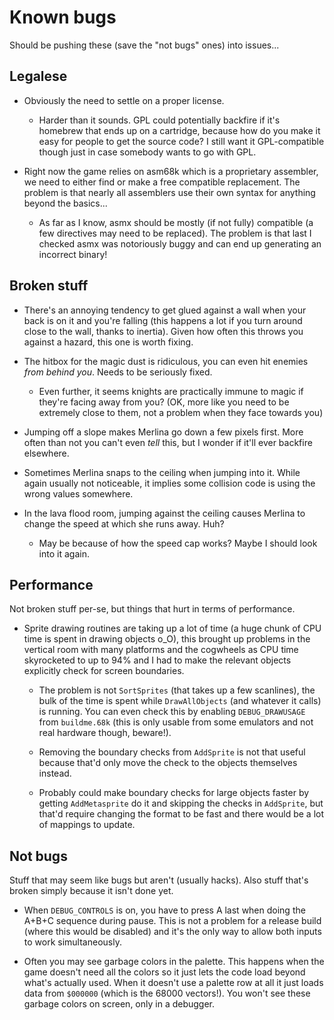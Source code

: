 # Known bugs

Should be pushing these (save the "not bugs" ones) into issues...

## Legalese

* Obviously the need to settle on a proper license.

    * Harder than it sounds. GPL could potentially backfire if it's homebrew that ends up on a cartridge, because how do you make it easy for people to get the source code? I still want it GPL-compatible though just in case somebody wants to go with GPL.

* Right now the game relies on asm68k which is a proprietary assembler, we need to either find or make a free compatible replacement. The problem is that nearly all assemblers use their own syntax for anything beyond the basics...

    * As far as I know, asmx should be mostly (if not fully) compatible (a few directives may need to be replaced). The problem is that last I checked asmx was notoriously buggy and can end up generating an incorrect binary!

## Broken stuff

* There's an annoying tendency to get glued against a wall when your back is on it and you're falling (this happens a lot if you turn around close to the wall, thanks to inertia). Given how often this throws you against a hazard, this one is worth fixing.

* The hitbox for the magic dust is ridiculous, you can even hit enemies *from behind you*. Needs to be seriously fixed.

    * Even further, it seems knights are practically immune to magic if they're facing away from you? (OK, more like you need to be extremely close to them, not a problem when they face towards you)

* Jumping off a slope makes Merlina go down a few pixels first. More often than not you can't even *tell* this, but I wonder if it'll ever backfire elsewhere.

* Sometimes Merlina snaps to the ceiling when jumping into it. While again usually not noticeable, it implies some collision code is using the wrong values somewhere.

* In the lava flood room, jumping against the ceiling causes Merlina to change the speed at which she runs away. Huh?

    * May be because of how the speed cap works? Maybe I should look into it again.

## Performance

Not broken stuff per-se, but things that hurt in terms of performance.

* Sprite drawing routines are taking up a lot of time (a huge chunk of CPU time is spent in drawing objects o_O), this brought up problems in the vertical room with many platforms and the cogwheels as CPU time skyrocketed to up to 94% and I had to make the relevant objects explicitly check for screen boundaries.

    * The problem is not `SortSprites` (that takes up a few scanlines), the bulk of the time is spent while `DrawAllObjects` (and whatever it calls) is running. You can even check this by enabling `DEBUG_DRAWUSAGE` from `buildme.68k` (this is only usable from some emulators and not real hardware though, beware!).

    * Removing the boundary checks from `AddSprite` is not that useful because that'd only move the check to the objects themselves instead.

    * Probably could make boundary checks for large objects faster by getting `AddMetasprite` do it and skipping the checks in `AddSprite`, but that'd require changing the format to be fast and there would be a lot of mappings to update.

## Not bugs

Stuff that may seem like bugs but aren't (usually hacks). Also stuff that's broken simply because it isn't done yet.

* When `DEBUG_CONTROLS` is on, you have to press A last when doing the A+B+C sequence during pause. This is not a problem for a release build (where this would be disabled) and it's the only way to allow both inputs to work simultaneously.

* Often you may see garbage colors in the palette. This happens when the game doesn't need all the colors so it just lets the code load beyond what's actually used. When it doesn't use a palette row at all it just loads data from `$000000` (which is the 68000 vectors!). You won't see these garbage colors on screen, only in a debugger.
